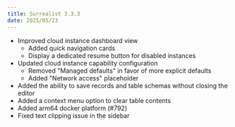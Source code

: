 ```yaml
---
title: Surrealist 3.3.3
date: 2025/05/23
---
```


- Improved cloud instance dashboard view
	- Added quick navigation cards
	- Display a dedicated resume button for disabled instances
- Updated cloud instance capability configuration
	- Removed "Managed defaults" in favor of more explicit defaults
	- Added "Network access" placeholder
- Added the ability to save records and table schemas without closing the editor
- Added a context menu option to clear table contents
- Added arm64 docker platform (#792)
- Fixed text clipping issue in the sidebar